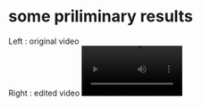 # some priliminary results
Left : original video  
Right : edited video
<video src='https://github.com/AshokBatakala/DragVideo/assets/111169763/afec5fd6-fc09-4bec-a0c5-402328c0c5e4' width=180/>
<video src='https://github.com/AshokBatakala/DragVideo/assets/111169763/45488273-eda2-4e68-893b-d60fd97fa916' width=180/>
<video src='https://github.com/AshokBatakala/DragVideo/assets/111169763/95f22684-01a4-417d-bd33-295502136adc' width=180/>

